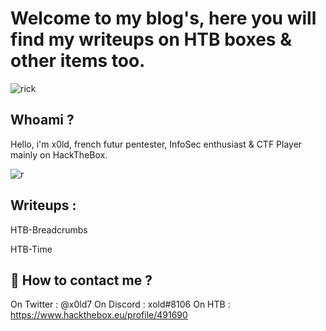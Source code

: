 # Welcome to my blog's, here you will find my writeups on HTB boxes & other items too.

![rick](https://64.media.tumblr.com/51015ec638a516f7f7d353ca198a5091/tumblr_pdbo9wBAe11xd0gvgo1_1280.gif)

## Whoami ? 

Hello, i'm x0ld, french futur pentester, InfoSec enthusiast & CTF Player mainly on HackTheBox.

![r](https://cdn.discordapp.com/attachments/519930659620257797/832739076687134800/68747470733a2f2f692e696d6775722e636f6d2f344d37495777502e676966.gif)

## Writeups :

HTB-Breadcrumbs 

HTB-Time

## 📝 How to contact me ? 

On Twitter : @x0ld7
On Discord : xold#8106
On HTB : https://www.hackthebox.eu/profile/491690


